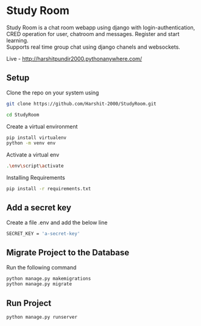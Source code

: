 # Study Room

Study Room is a chat room webapp using django with login-authentication, CRED operation for user, chatroom and messages. Register and start learning.
<br>
Supports real time group chat using django chanels and websockets.

Live - http://harshitpundir2000.pythonanywhere.com/

## Setup

Clone the repo on your system using

```bash
git clone https://github.com/Harshit-2000/StudyRoom.git
```

```bash
cd StudyRoom
```

Create a virtual environment

```bash
pip install virtualenv
python -m venv env
```

Activate a virtual env

```bash
.\env\script\activate
```

Installing Requirements

```bash
pip install -r requirements.txt
```

## Add a secret key

Create a file .env and add the below line

```bash
SECRET_KEY = 'a-secret-key'
```
## Migrate Project to the Database

Run the following command
```bash
python manage.py makemigrations
python manage.py migrate
```

## Run Project
```bash
python manage.py runserver
```
